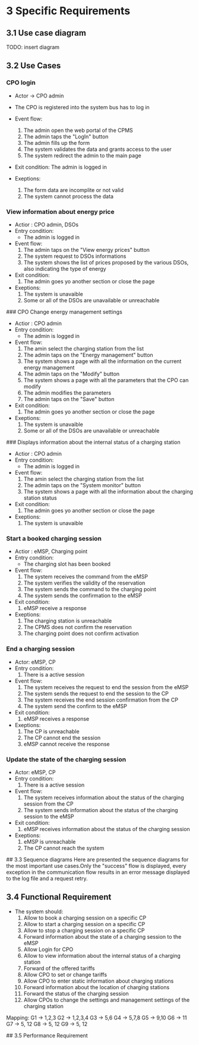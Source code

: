 # 3 Specific Requirements

## 3.1 Use case diagram

TODO: insert diagram
## 3.2 Use Cases 

### CPO login 
- Actor -> CPO admin
- The CPO is registered into the system bus has to log in 
- Event flow:
    1. The admin open the web portal of the CPMS
    2. The admin taps the "LogIn" button 
    3. The admin fills up the form
    4. The system validates the data and grants access to the user 
    5. The system redirect the admin to the main page

- Exit condition:
    The admin is logged in 
- Exeptions:
    1. The form data are incomplite or not valid 
    2. The system cannot process the data

### View information about energy price 
- Actior :
    CPO admin, DSOs
- Entry condition:
    - The admin is logged in 
- Event flow:
    1. The admin taps on the "View energy prices" button 
    2. The system request to DSOs informations 
    3. The system shows the list of prices proposed by the various DSOs, also indicating the type of energy
- Exit condition:
    1. The admin goes yo another section or close the page 
- Exeptions:
    1. The system is unavaible
    2. Some or all of the DSOs are unavailable or unreachable

### CPO Change energy management settings 
- Actior :
    CPO admin 
- Entry condition:
    - The admin is logged in 
- Event flow:
    1. The amin select the charging station from the list
    2. The admin taps on the "Energy management" button
    3. The system shows a page with all the information on the current energy management
    4. The admin taps on the "Modify" button
    5. The system shows a page with all the parameters that the CPO can modify
    6. The admin modifies the parameters
    7. The admin taps on the "Save" button
- Exit condition:
    1. The admin goes yo another section or close the page 
- Exeptions:
    1. The system is unavaible
    2. Some or all of the DSOs are unavailable or unreachable

### Displays information about the internal status of a charging station
- Actior :
    CPO admin 
- Entry condition:
    - The admin is logged in 
- Event flow:
    1. The amin select the charging station from the list
    2. The admin taps on the "System monitor" button
    3. The system shows a page with all the information about the charging station status
- Exit condition:
    1. The admin goes yo another section or close the page 
- Exeptions:
    1. The system is unavaible


### Start a booked charging session
- Actior :
    eMSP, Charging point
- Entry condition:
    - The charging slot has been booked
- Event flow:
    1. The system receives the command from the eMSP
    2. The system verifies the validity of the reservation
    3. The system sends the command to the charging point
    4. The system sends the confirmation to the eMSP
- Exit condition:
    1. eMSP receive a response
- Exeptions:
    1. The charging station is unreachable
    2. The CPMS does not confirm the reservation
    3. The charging point does not confirm activation

### End a charging session
- Actor: 
    eMSP, CP 
- Entry condition:
    1. There is a active session 
- Event flow:
    1. The system receives the request to end the session from the eMSP
    2. The system sends the request to end the session to the CP
    3. The system receives the end session confirmation from the CP
    4. The system send the confirm to the eMSP
- Exit condition:
    1. eMSP receives a response
- Exeptions:
    1. The CP is unreachable
    2. The CP cannot end the session
    3. eMSP cannot receive the response

### Update the state of the charging session
- Actor: 
    eMSP, CP 
- Entry condition:
    1. There is a active session 
- Event flow:
    1. The system receives information about the status of the charging session from the CP
    2. The system sends information about the status of the charging session to the eMSP
- Exit condition:
    1. eMSP receives information about the status of the charging session
- Exeptions:
    1. eMSP is unreachable
    2. The CP cannot reach the system


## 3.3 Sequence diagrams 
Here are presented the sequence diagrams for the most important use cases.Only the "success" flow is displayed, every exception in the communication flow results in an error message displayed to the log file and a request retry.




## 3.4 Functional Requirement

- The system should:
    1. Allow to book a charging session on a specific CP
    2. Allow to start a charging session on a specific CP
    3. Allow to stop a charging session on a specific CP
    4. Forward information about the state of a charging session to the eMSP
    5. Allow Login for CPO
    6. Allow to view information about the internal status of a charging station
    7. Forward of the offered tariffs 
    8. Allow CPO to set or change tariffs
    9. Allow CPO to enter static information about charging stations
    10. Forward information about the location of charging stations
    11. Forward the status of the charging session
    12. Allow CPOs to change the settings and management settings of the charging station

Mapping: 
G1 -> 1,2,3
G2 -> 1,2,3,4
G3 -> 5,6
G4 -> 5,7,8
G5 -> 9,10
G6 -> 11
G7 -> 5, 12
G8 -> 5, 12
G9 -> 5, 12



## 3.5 Performance Requirement 

